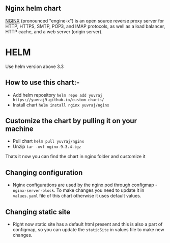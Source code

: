 ## Nginx helm chart

[NGINX](https://nginx.org) (pronounced "engine-x") is an open source reverse proxy server for HTTP, HTTPS, SMTP, POP3, and IMAP protocols, as well as a load balancer, HTTP cache, and a web server (origin server).

# HELM
Use helm version above 3.3

## How to use this chart:-
- Add helm repository
```helm repo add yuvraj https://yuvraj9.github.io/custom-charts/```
- Install chart
```helm install nginx yuvraj/nginx```


## Customize the chart by pulling it on your machine
- Pull chart
```helm pull yuvraj/nginx```
- Unzip
```tar -xvf nginx-9.3.4.tgz```

Thats it now you can find the chart in nginx folder and customize it


## Changing configuration
- Nginx configurations are used by the nginx pod through configmap - ```nginx-server-block```. To make changes you need to update it in ```values.yaml``` file of this chart otherwise it uses default values.

## Changing static site
- Right now static site has a default html present and this is also a part of configmap, so you can update the ```staticSite``` in values file to make new changes.
